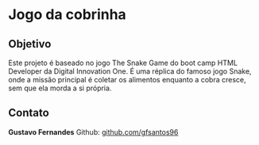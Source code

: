 # Jogo da cobrinha

## Objetivo

Este projeto é baseado no jogo The Snake Game do boot camp HTML Developer da Digital Innovation One. É uma réplica do famoso jogo Snake, onde a missão principal é coletar  os alimentos enquanto a cobra cresce, sem que ela morda a si própria.

## Contato
**Gustavo Fernandes**
Github: [github.com/gfsantos96](https://github.com/gfsantos96/)